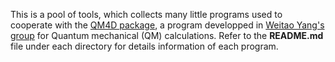 This is a pool of tools, which collects many little programs used to cooperate with the [QM4D package](http://www.qm4d.info/), a program developped in [Weitao Yang's group](https://chem.duke.edu/labs/yang) for Quantum mechanical (QM) calculations. Refer to the **README.md** file under each directory for details information of each program.

